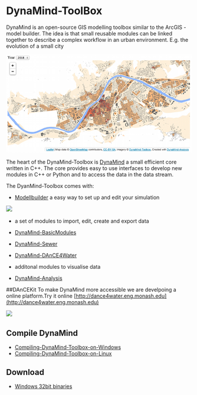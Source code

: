 DynaMind-ToolBox
================

DynaMind is an open-source GIS modelling toolbox similar to the ArcGIS - model builder. The idea is that small reusable modules can be linked together to describe a complex workflow in an urban environment. E.g. the evolution of a small city

<a href="http://htmlpreview.github.io/?https://github.com/christianurich/DynaMind-Analysis/blob/master/viewer/viewer.html"><img src="https://github.com/christianurich/DynaMind-Analysis/blob/master/viewer.png?raw=true" border="0"></a> 

The heart of the DynaMind-Toolbox is [DynaMind](https://github.com/iut-ibk/DynaMind) a small efficient core written in C++. The core provides easy to use interfaces to develop new modules in C++ or Python and to access the data in the data stream. 

The DyanMind-Toolbox comes with:

- [Modellbuilder](https://github.com/iut-ibk/DynaMind-Gui)
a easy way to set up and edit your simulation

<img src="https://github.com/iut-ibk/DynaMind-Gui/blob/master/doc/images/gui_with_view.png?raw=true" border="0">

- a set of modules to import, edit, create and export data

 - [DynaMind-BasicModules](https://github.com/iut-ibk/DynaMind-BasicModules )
 - [DynaMind-Sewer](https://github.com/iut-ibk/DynaMind-Sewer)
 - [DynaMind-DAnCE4Water](https://github.com/christianurich/DynaMind-DAnCE4Water)

- additonal modules to visualise data

 - [DynaMind-Analysis](https://github.com/christianurich/DynaMind-Analysis)


##DAnCEKit
To make DynaMind more accessible we are develpoing a online platform.Try it online [http://dance4water.eng.monash.edu](http://dance4water.eng.monash.edu)

<img src="http://dynamind-toolbox.org/wp-content/uploads/2014/03/Screen-Shot-2014-03-10-at-10.46.56.png" border="0">


## Compile DynaMind
- [Compiling-DynaMind-Toolbox-on-Windows](https://github.com/iut-ibk/DynaMind-ToolBox/wiki/Compiling-DynaMind-Toolbox-on-Windows)
- [Compiling-DynaMind-Toolbox-on-Linux](https://github.com/iut-ibk/DynaMind-ToolBox/wiki/Compiling-DynaMind-Toolbox-on-Linux)


## Download 

 - [Windows 32bit binaries](http://dynamind-toolbox.org/downloads/)


